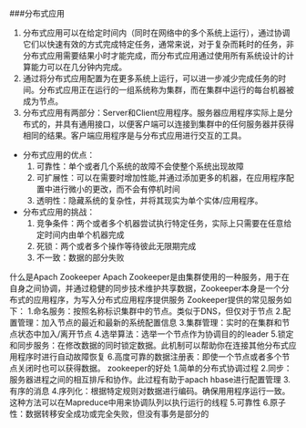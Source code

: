 ###分布式应用
1. 分布式应用可以在给定时间内（同时在网络中的多个系统上运行），通过协调它们以快速有效的方式完成特定任务，通常来说，对于复杂而耗时的任务，非分布式应用需要结果小时才能完成，而分布式应用通过使用所有系统设计的计算能力可以在几分钟内完成。<br>
2. 通过将分布式应用配置为在更多系统上运行，可以进一步减少完成任务的时间。分布式应用正在运行的一组系统称为集群，而在集群中运行的每台机器被成为节点。<br>
3. 分布式应用有两部分：Server和Client应用程序。服务器应用程序实际上是分布式的，并具有通用接口，以便客户端可以连接到集群中的任何服务器并获得相同的结果。客户端应用程序是与分布式应用进行交互的工具。<br>

+ 分布式应用的优点：
	1. 可靠性：单个或者几个系统的故障不会使整个系统出现故障
	2. 可扩展性：可以在需要时增加性能,并通过添加更多的机器，在应用程序配置中进行微小的更改，而不会有停机时间
	3. 透明性：隐藏系统的复杂性，并将其现实为单个实体/应用程序。
+ 分布式应用的挑战：
	1. 竞争条件：两个或者多个机器尝试执行特定任务，实际上只需要在任意给定时间内由单个机器完成
	2. 死锁：两个或者多个操作等待彼此无限期完成
	3. 不一致：数据的部分失败

什么是Apach Zookeeper
	Apach Zookeeper是由集群使用的一种服务，用于在自身之间协调，并通过稳健的同步技术维护共享数据，Zookeeper本身是一个分布式的应用程序，为写入分布式应用程序提供服务
	Zookeeper提供的常见服务如下：
		1.命名服务：按照名称标识集群中的节点。类似于DNS，但仅对于节点
		2.配置管理：加入节点的最近和最新的系统配置信息
		3.集群管理：实时的在集群和节点状态中加入/离开节点
		4.选举算法：选举一个节点作为协调目的的leader
		5.锁定和同步服务：在修改数据的同时锁定数据。此机制可以帮助你在连接其他分布式应用程序时进行自动故障恢复
		6.高度可靠的数据注册表：即使一个节点或者多个节点关闭时也可以获得数据。
zookeeper的好处
	1.简单的分布式协调过程
	2.同步：服务器进程之间的相互排斥和协作。此过程有助于apach hbase进行配置管理
	3.有序的消息
	4.序列化：根据特定规则对数据进行编码。确保用用程序运行一致。这种方法可以在Mapreduce中用来协调队列以执行运行的线程
	5.可靠性
	6.原子性：数据转移安全成功或完全失败，但没有事务是部分的
